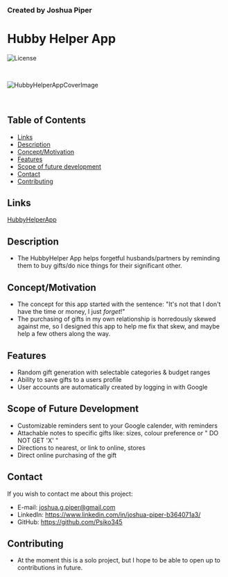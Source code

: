 <br>

### Created by Joshua Piper
# Hubby Helper App
 ![License](https://img.shields.io/badge/License-Apache%202.0-blue.svg)

<br>

![HubbyHelperAppCoverImage](./readme-props/cover_image.png)

<br>

## Table of Contents
- [Links](###Links)
- [Description](###Description)
- [Concept/Motivation](###Concept/Motivation)
- [Features](###Features)
- [Scope of future development](###Scopeoffuturedevelopment) 
- [Contact](###Contact)
- [Contributing](###Contributing)


 ## Links
 [HubbyHelperApp](https://hubbyhelperapp.herokuapp.com/)

 ## Description
 * The HubbyHelper App helps forgetful husbands/partners by reminding them to buy gifts/do nice things for their significant other.

 ## Concept/Motivation
 * The concept for this app started with the sentence: "It's not that I don't have the time or money, I just *forget*!"
 * The purchasing of gifts in my own relationship is horredously skewed against me, so I designed this app to help me fix that skew, and maybe help a few others along the way.

 ## Features
 * Random gift generation with selectable categories & budget ranges
 * Ability to save gifts to a users profile
 * User accounts are automatically created by logging in with Google

 ## Scope of Future Development
 * Customizable reminders sent to your Google calender, with reminders
 * Attachable notes to specific gifts like: sizes, colour preference or " DO NOT GET 'X' "
 * Directions to nearest, or link to online, stores
 * Direct online purchasing of the gift

 ## Contact
 If you wish to contact me about this project: 
 * E-mail: joshua.g.piper@gmail.com
 * LinkedIn: https://www.linkedin.com/in/joshua-piper-b364071a3/
 * GitHub: https://github.com/Psiko345

 ## Contributing 
 * At the moment this is a solo project, but I hope to be able to open up to contributions in future. 
